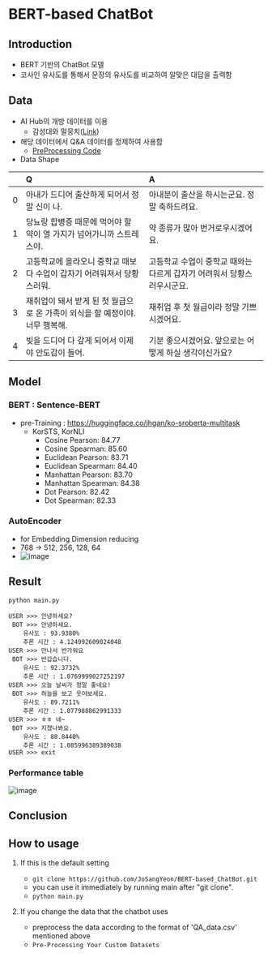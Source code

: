 # BERT-based ChatBot

## Introduction
+ BERT 기반의 ChatBot 모델
+ 코사인 유사도를 통해서 문장의 유사도를 비교하여 알맞은 대답을 출력함

## Data
+ AI Hub의 개방 데이터를 이용
    + 감성대와 말뭉치([Link](https://aihub.or.kr/aidata/7978))
+ 해당 데이터에서 Q&A 데이터를 정제하여 사용함
    + [PreProcessing Code](https://github.com/JoSangYeon/BERT-based_ChatBot/blob/master/data/Pre-Processing.ipynb)
+ Data Shape

|    | Q                                                                            | A                                                                      |
|---:|:-----------------------------------------------------------------------------|:-----------------------------------------------------------------------|
|  0 | 아내가 드디어 출산하게 되어서 정말 신이 나.                                  | 아내분이 출산을 하시는군요. 정말 축하드려요.                           |
|  1 | 당뇨랑 합병증 때문에 먹어야 할 약이 열 가지가 넘어가니까 스트레스야.         | 약 종류가 많아 번거로우시겠어요.                                       |
|  2 | 고등학교에 올라오니 중학교 때보다 수업이 갑자기 어려워져서 당황스러워.       | 고등학교 수업이 중학교 때와는 다르게 갑자기 어려워서 당황스러우시군요. |
|  3 | 재취업이 돼서 받게 된 첫 월급으로 온 가족이 외식을 할 예정이야. 너무 행복해. | 재취업 후 첫 월급이라 정말 기쁘시겠어요.                               |
|  4 | 빚을 드디어 다 갚게 되어서 이제야 안도감이 들어.                             | 기분 좋으시겠어요. 앞으로는 어떻게 하실 생각이신가요?                  |


## Model
### BERT : Sentence-BERT
+ pre-Training : https://huggingface.co/jhgan/ko-sroberta-multitask
  + KorSTS, KorNLI
    + Cosine Pearson: 84.77
    + Cosine Spearman: 85.60
    + Euclidean Pearson: 83.71
    + Euclidean Spearman: 84.40
    + Manhattan Pearson: 83.70
    + Manhattan Spearman: 84.38
    + Dot Pearson: 82.42
    + Dot Spearman: 82.33
    
### AutoEncoder
+ for Embedding Dimension reducing
+ 768 -> 512, 256, 128, 64
+ ![image](https://user-images.githubusercontent.com/28241676/171380812-f810d35b-2881-4cdb-833a-8d0eb8629355.png)


## Result
```python main.py```
```shell
USER >>> 안녕하세요?
 BOT >>> 안녕하세요.
	유사도 : 93.9380%
	추론 시간 : 4.124992609024048
USER >>> 만나서 반가워요
 BOT >>> 반갑습니다.
	유사도 : 92.3732%
	추론 시간 : 1.0769999027252197
USER >>> 오늘 날씨가 정말 좋네요!
 BOT >>> 하늘을 보고 웃어보세요.
	유사도 : 89.7211%
	추론 시간 : 1.077988862991333
USER >>> ㅎㅎ 네~
 BOT >>> 지쳤나봐요.
	유사도 : 88.8440%
	추론 시간 : 1.085996389389038
USER >>> exit
```

### Performance table
![image](https://user-images.githubusercontent.com/28241676/171382765-0bb4aa3b-33ae-443c-bf6a-3dcfa885094d.png)


## Conclusion

## How to usage
1. If this is the default setting
    + ```git clone https://github.com/JoSangYeon/BERT-based_ChatBot.git```
    + you can use it immediately by running main after "git clone".
    + ```python main.py```


2. If you change the data that the chatbot uses<br>
   + preprocess the data according to the format of 'QA_data.csv' mentioned above
   + ```Pre-Processing Your Custom Datasets```